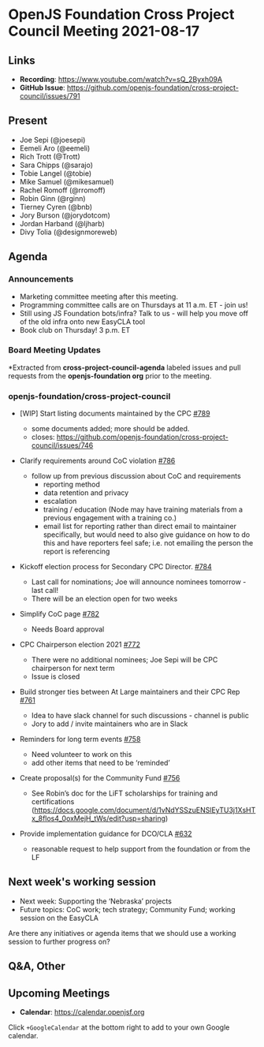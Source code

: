 # OpenJS Foundation Cross Project Council Meeting 2021-08-17

## Links

* **Recording**: https://www.youtube.com/watch?v=sQ_2Byxh09A
* **GitHub Issue**: https://github.com/openjs-foundation/cross-project-council/issues/791


## Present

* Joe Sepi (@joesepi)
* Eemeli Aro (@eemeli)
* Rich Trott (@Trott)
* Sara Chipps (@sarajo)
* Tobie Langel (@tobie)
* Mike Samuel (@mikesamuel)
* Rachel Romoff (@rromoff)
* Robin Ginn (@rginn)
* Tierney Cyren (@bnb)
* Jory Burson (@jorydotcom)
* Jordan Harband (@ljharb)
* Divy Tolia (@designmoreweb) 

## Agenda

### Announcements

* Marketing committee meeting after this meeting.
* Programming committee calls are on Thursdays at 11 a.m. ET - join us!
* Still using JS Foundation bots/infra? Talk to us - will help you move off of the old infra onto new EasyCLA tool
* Book club on Thursday! 3 p.m. ET

### Board Meeting Updates

*Extracted from **cross-project-council-agenda** labeled issues and pull requests from the **openjs-foundation org** prior to the meeting.

### openjs-foundation/cross-project-council

* \[WIP\] Start listing documents maintained by the CPC [#789](https://github.com/openjs-foundation/cross-project-council/pull/789)
  * some documents added; more should be added.
  * closes: https://github.com/openjs-foundation/cross-project-council/issues/746


* Clarify requirements around CoC violation [#786](https://github.com/openjs-foundation/cross-project-council/issues/786)
  * follow up from previous discussion about CoC and requirements
    * reporting method
    * data retention and privacy
    * escalation
    * training / education (Node may have training materials from a previous engagement with a training co.)
    * email list for reporting rather than direct email to maintainer specifically, but would need to also give guidance on how to do this and have reporters feel safe; i.e. not emailing the person the report is referencing  

* Kickoff election process for Secondary CPC Director. [#784](https://github.com/openjs-foundation/cross-project-council/issues/784)
  * Last call for nominations; Joe will announce nominees tomorrow - last call!
  * There will be an election open for two weeks
  
* Simplify CoC page [#782](https://github.com/openjs-foundation/cross-project-council/pull/782)
  * Needs Board approval

* CPC Chairperson election 2021 [#772](https://github.com/openjs-foundation/cross-project-council/issues/772)
  * There were no additional nominees; Joe Sepi will be CPC chairperson for next term
  * Issue is closed

* Build stronger ties between At Large maintainers and their CPC Rep [#761](https://github.com/openjs-foundation/cross-project-council/issues/761)
  * Idea to have slack channel for such discussions - channel is public
  * Jory to add / invite maintainers who are in Slack
 
* Reminders for long term events [#758](https://github.com/openjs-foundation/cross-project-council/issues/758)
  * Need volunteer to work on this
  * add other items that need to be ‘reminded’

* Create proposal(s) for the Community Fund [#756](https://github.com/openjs-foundation/cross-project-council/issues/756)
  * See Robin’s doc for the LiFT scholarships for training and certifications (https://docs.google.com/document/d/1vNdYSSzuENSlEyTU3j1XsHTx_8flos4_0oxMejH_tWs/edit?usp=sharing)

* Provide implementation guidance for DCO/CLA [#632](https://github.com/openjs-foundation/cross-project-council/issues/632)
  * reasonable request to help support from the foundation or from the LF

## Next week's working session

* Next week: Supporting the ‘Nebraska’ projects
* Future topics: CoC work; tech strategy; Community Fund; working session on the EasyCLA

Are there any initiatives or agenda items that we should use a working session to further progress on?

## Q&A, Other

## Upcoming Meetings

* **Calendar**: <https://calendar.openjsf.org>

Click `+GoogleCalendar` at the bottom right to add to your own Google calendar.

